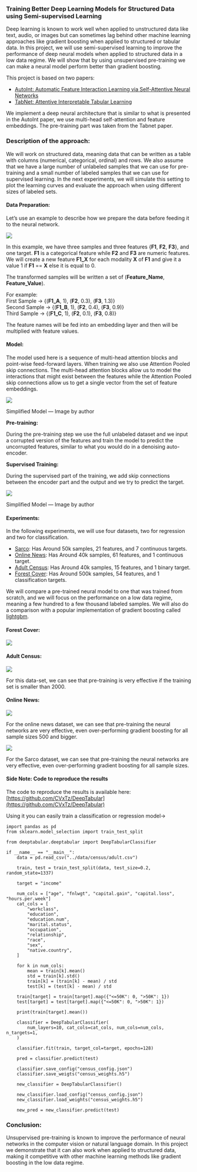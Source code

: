 ### Training Better Deep Learning Models for Structured Data using Semi-supervised Learning

Deep learning is known to work well when applied to unstructured data like text,
audio, or images but can sometimes lag behind other machine learning approaches
like gradient boosting when applied to structured or tabular data. In this
project, we will use semi-supervised learning to improve the performance of deep
neural models when applied to structured data in a low data regime. We will show
that by using unsupervised pre-training we can make a neural model perform
better than gradient boosting.

This project is based on two papers:

* [AutoInt: Automatic Feature Interaction Learning via Self-Attentive Neural
Networks](https://arxiv.org/pdf/1810.11921.pdf)
* [TabNet: Attentive Interpretable Tabular
Learning](https://arxiv.org/pdf/1908.07442.pdf)

We implement a deep neural architecture that is similar to what is presented in
the AutoInt paper, we use multi-head self-attention and feature embeddings. The
pre-training part was taken from the Tabnet paper.

### Description of the approach:

We will work on structured data, meaning data that can be written as a table
with columns (numerical, categorical, ordinal) and rows. We also assume that we
have a large number of unlabeled samples that we can use for pre-training and a
small number of labeled samples that we can use for supervised learning. In the
next experiments, we will simulate this setting to plot the learning curves and
evaluate the approach when using different sizes of labeled sets.

#### Data Preparation:

Let’s use an example to describe how we prepare the data before feeding it to
the neural network.

![](https://cdn-images-1.medium.com/max/800/1*Oh0p8rDfHvFhtAdIlZaUeg.png)

In this example, we have three samples and three features {**F1**, **F2**,
**F3**}, and one target. **F1** is a categorical feature while **F2** and **F3**
are numeric features.  We will create a new feature **F1_X** for each
modality **X** of **F1** and give it a value 1 if **F1** == **X** else it is
equal to 0.

The transformed samples will be written a set of (**Feature_Name**,
**Feature_Value**).

For example:<br> First Sample -> {(**F1_A**, 1), (**F2**, 0.3), (**F3**,
1.3)}<br> Second Sample -> {(**F1_B**, 1), (**F2**, 0.4), (**F3**, 0.9)}<br>
Third Sample -> {(**F1_C**, 1), (**F2**, 0.1), (**F3**, 0.8)}

The feature names will be fed into an embedding layer and then will be
multiplied with feature values.

#### Model:

The model used here is a sequence of multi-head attention blocks and point-wise
feed-forward layers. When training we also use Attention Pooled skip
connections. The multi-head attention blocks allow us to model the interactions
that might exist between the features while the Attention Pooled skip
connections allow us to get a single vector from the set of feature embeddings.

![](https://cdn-images-1.medium.com/max/800/1*JjiIj2DHgh-787hdLYA8VA.png)

<span class="figcaption_hack">Simplified Model — Image by author</span>

**Pre-training:**

During the pre-training step we use the full unlabeled dataset and we input a
corrupted version of the features and train the model to predict the uncorrupted
features, similar to what you would do in a denoising auto-encoder.

**Supervised Training:**

During the supervised part of the training, we add skip connections between the
encoder part and the output and we try to predict the target.

![](https://cdn-images-1.medium.com/max/800/1*oOKzy5ZPIj4G--VISPGpBA.png)

<span class="figcaption_hack">Simplified Model — Image by author</span>

#### Experiments:

In the following experiments, we will use four datasets, two for regression and
two for classification.

* [Sarco](http://www.gaussianprocess.org/gpml/data/): Has Around 50k samples, 21
features, and 7 continuous targets.
* [Online News](https://archive.ics.uci.edu/ml/datasets/Online+News+Popularity):
Has Around 40k samples, 61 features, and 1 continuous target.
* [Adult Census](https://www.kaggle.com/uciml/adult-census-income/): Has Around
40k samples, 15 features, and 1 binary target.
* [Forest Cover](https://www.kaggle.com/uciml/forest-cover-type-dataset): Has
Around 500k samples, 54 features, and 1 classification targets.

We will compare a pre-trained neural model to one that was trained from scratch,
and we will focus on the performance on a low data regime, meaning a few hundred
to a few thousand labeled samples. We will also do a comparison with a popular
implementation of gradient boosting called
[lightgbm](https://lightgbm.readthedocs.io/en/latest/).

#### Forest Cover:

![](https://cdn-images-1.medium.com/max/800/1*P3XBmgB3slOkZzSZgcZbwg.png)

#### Adult Census:

![](https://cdn-images-1.medium.com/max/800/1*mHfRax4OuYDL8Zf7wLAQWg.png)

For this data-set, we can see that pre-training is very effective if the
training set is smaller than 2000.

#### Online News:

![](https://cdn-images-1.medium.com/max/800/1*XOCQ1Ja6hKfCgfubX9h4zw.png)

For the online news dataset, we can see that pre-training the neural networks
are very effective, even over-performing gradient boosting for all sample sizes
500 and bigger.

![](https://cdn-images-1.medium.com/max/800/1*bGE6mcTkDyhlEDjCqnujsw.png)

For the Sarco dataset, we can see that pre-training the neural networks are very
effective, even over-performing gradient boosting for all sample sizes.

#### Side Note: Code to reproduce the results

The code to reproduce the results is available here:
[https://github.com/CVxTz/DeepTabular](https://github.com/CVxTz/DeepTabular)

Using it you can easily train a classification or regression model->
```
import pandas as pd
from sklearn.model_selection import train_test_split

from deeptabular.deeptabular import DeepTabularClassifier

if __name__ == "__main__":
    data = pd.read_csv("../data/census/adult.csv")

    train, test = train_test_split(data, test_size=0.2, random_state=1337)

    target = "income"

    num_cols = ["age", "fnlwgt", "capital.gain", "capital.loss", "hours.per.week"]
    cat_cols = [
        "workclass",
        "education",
        "education.num",
        "marital.status",
        "occupation",
        "relationship",
        "race",
        "sex",
        "native.country",
    ]

    for k in num_cols:
        mean = train[k].mean()
        std = train[k].std()
        train[k] = (train[k] - mean) / std
        test[k] = (test[k] - mean) / std

    train[target] = train[target].map({"<=50K": 0, ">50K": 1})
    test[target] = test[target].map({"<=50K": 0, ">50K": 1})

    print(train[target].mean())

    classifier = DeepTabularClassifier(
        num_layers=10, cat_cols=cat_cols, num_cols=num_cols, n_targets=1,
    )

    classifier.fit(train, target_col=target, epochs=128)

    pred = classifier.predict(test)

    classifier.save_config("census_config.json")
    classifier.save_weigts("census_weights.h5")

    new_classifier = DeepTabularClassifier()

    new_classifier.load_config("census_config.json")
    new_classifier.load_weights("census_weights.h5")

    new_pred = new_classifier.predict(test)
```

### Conclusion:

Unsupervised pre-training is known to improve the performance of neural networks
in the computer vision or natural language domain. In this project we demonstrate
that it can also work when applied to structured data, making it competitive
with other machine learning methods like gradient boosting in the low data
regime.
